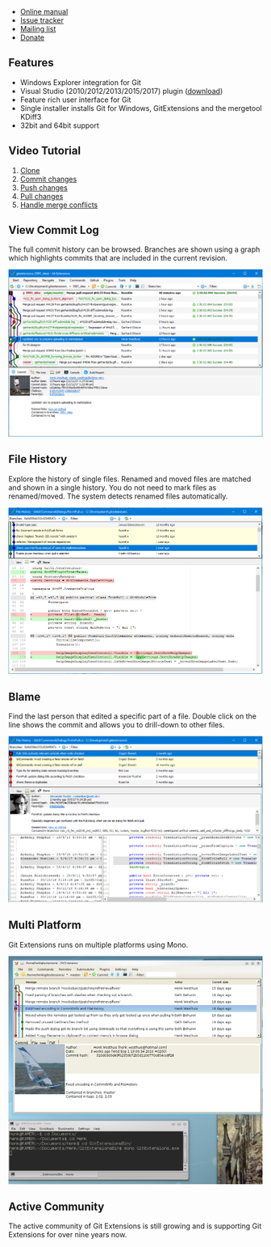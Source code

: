   * [Online manual](https://git-extensions-documentation.readthedocs.org/en/latest/)
  * [Issue tracker](http://github.com/gitextensions/gitextensions/issues)
  * [Mailing list](http://groups.google.com/group/gitextensions)
  * <a href='https://www.paypal.com/cgi-bin/webscr?cmd=_donations&business=WAL2SSDV8ND54&lc=US&item_name=GitExtensions&no_note=1&no_shipping=1&currency_code=EUR&bn=PP-DonationsBF:btn_donateCC_LG.gif:NonHosted'>Donate</a>

## Features
  * Windows Explorer integration for Git
  * Visual Studio (2010/2012/2013/2015/2017) plugin ([download](https://marketplace.visualstudio.com/items?itemName=HenkWesthuis.GitExtensions))
  * Feature rich user interface for Git
  * Single installer installs Git for Windows, GitExtensions and the mergetool KDiff3
  * 32bit and 64bit support

## Video Tutorial
  1. [Clone](http://www.youtube.com/watch?v=TlZXSkJGKF8)
  2. [Commit changes](http://www.youtube.com/watch?v=B8uvje6X7lo)
  3. [Push changes](http://www.youtube.com/watch?v=JByfXdbVAiE)
  4. [Pull changes](http://www.youtube.com/watch?v=9g8gXPsi5Ko)
  5. [Handle merge conflicts](http://www.youtube.com/watch?v=Kmc39RvuGM8)

## View Commit Log
The full commit history can be browsed. Branches are shown using a graph which highlights commits that are included in the current revision.

![Commit Log](images/commitlog205.png)

## File History
Explore the history of single files. Renamed and moved files are matched and shown in a single history. You do not need to mark files as renamed/moved. The system detects renamed files automatically.

![File History](images/FileHistory205.png)

## Blame
Find the last person that edited a specific part of a file. Double click on the line shows the commit and allows you to drill-down to other files.

![Blame](images/Blame205.png)

## Multi Platform
Git Extensions runs on multiple platforms using Mono.

![Ubuntu](images/GitExtensionsUbuntu205.png)

## Active Community
The active community of Git Extensions is still growing and is supporting Git Extensions for over nine years now.
